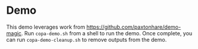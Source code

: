 # Demo

This demo leverages work from https://github.com/paxtonhare/demo-magic. Run `copa-demo.sh` from a shell to run the demo. Once complete, you can run `copa-demo-cleanup.sh` to remove outputs from the demo.

